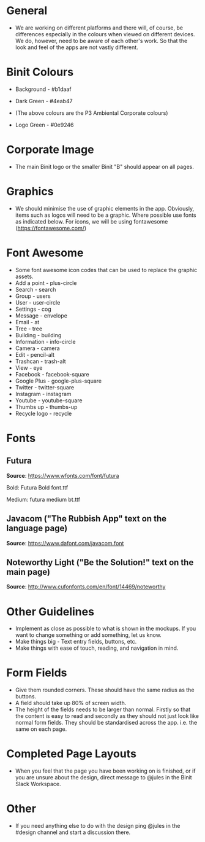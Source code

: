 # General

* We are working on different platforms and there will, of course, be differences especially in the colours when viewed on different devices. We do, however, need to be aware of each other's work. So that the look and feel of the apps are not vastly different.

# Binit Colours

* Background - #b1daaf
* Dark Green - #4eab47
* (The above colours are the P3 Ambiental Corporate colours)

* Logo Green - #0e9246

# Corporate Image
* The main Binit logo or the smaller Binit "B" should appear on all pages.

# Graphics

* We should minimise the use of graphic elements in the app. Obviously, items such as logos will need to be a graphic. Where possible use fonts as indicated below. For icons, we will be using fontawesome (https://fontawesome.com/) 

# Font Awesome

* Some font awesome icon codes that can be used to replace the graphic assets.
* Add a point - plus-circle
* Search - search
* Group - users
* User - user-circle
* Settings - cog
* Message - envelope
* Email - at
* Tree - tree
* Building - building
* Information - info-circle
* Camera - camera
* Edit - pencil-alt
* Trashcan - trash-alt
* View - eye
* Facebook - facebook-square
* Google Plus - google-plus-square
* Twitter - twitter-square
* Instagram - instagram
* Youtube - youtube-square
* Thumbs up - thumbs-up
* Recycle logo - recycle

# Fonts

## Futura

**Source**: https://www.wfonts.com/font/futura

Bold: Futura Bold font.ttf

Medium: futura medium bt.ttf

## Javacom ("The Rubbish App" text on the language page) 

**Source**: https://www.dafont.com/javacom.font

## Noteworthy Light ("Be the Solution!" text on the main page) 

**Source**: http://www.cufonfonts.com/en/font/14469/noteworthy

# Other Guidelines

* Implement as close as possible to what is shown in the mockups. If you want to change something or add something, let us know. 
* Make things big - Text entry fields, buttons, etc.
* Make things with ease of touch, reading, and navigation in mind.

# Form Fields

* Give them rounded corners. These should have the same radius as the buttons.
* A field should take up 80% of screen width.
* The height of the fields needs to be larger than normal. Firstly so that the content is easy to read and secondly as they should not just look like normal form fields. They should be standardised across the app. i.e. the same on each page.

# Completed Page Layouts

* When you feel that the page you have been working on is finished, or if you are unsure about the design, direct message to @jules in the Binit Slack Workspace.

# Other

* If you need anything else to do with the design ping @jules in the #design channel and start a discussion there. 
